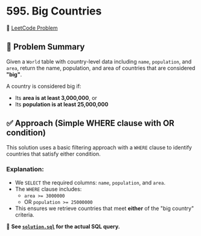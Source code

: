 # 595. Big Countries

🔗 [LeetCode Problem](https://leetcode.com/problems/big-countries/)

## 🧠 Problem Summary

Given a `World` table with country-level data including `name`, `population`, and `area`, return the name, population, and area of countries that are considered **"big"**.

A country is considered big if:
- Its **area is at least 3,000,000**, or
- Its **population is at least 25,000,000**

## ✅ Approach (Simple WHERE clause with OR condition)

This solution uses a basic filtering approach with a `WHERE` clause to identify countries that satisfy either condition.

### Explanation:

- We `SELECT` the required columns: `name`, `population`, and `area`.
- The `WHERE` clause includes:
  - `area >= 3000000`
  - OR `population >= 25000000`
- This ensures we retrieve countries that meet **either** of the "big country" criteria.

📄 **See [`solution.sql`](./solution.sql) for the actual SQL query.**

